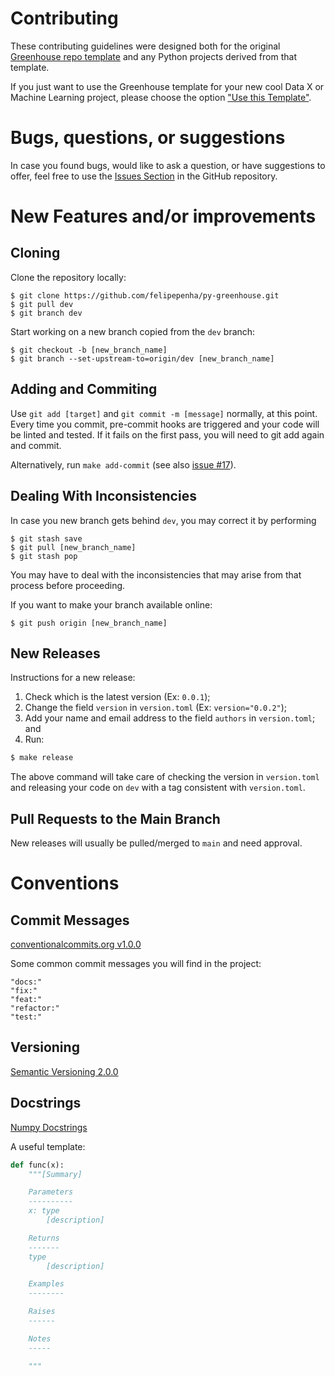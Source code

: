 # Contributing

These contributing guidelines were designed both for the original [Greenhouse repo template](https://github.com/felipepenha/py-greenhouse) and any Python projects derived from that template.

If you just want to use the Greenhouse template for your new cool Data X or Machine Learning project, please choose the option ["Use this Template"](https://github.com/felipepenha/py-greenhouse/generate).

# Bugs, questions, or suggestions

In case you found bugs, would like to ask a question, or have suggestions to offer, feel free to use the [Issues Section](https://github.com/felipepenha/py-greenhouse/issues) in the GitHub repository.


# New Features and/or improvements


## Cloning

Clone the repository locally:

```git
$ git clone https://github.com/felipepenha/py-greenhouse.git
$ git pull dev
$ git branch dev
```

Start working on a new branch copied from the `dev` branch:

```git
$ git checkout -b [new_branch_name]
$ git branch --set-upstream-to=origin/dev [new_branch_name]
```


## Adding and Commiting

Use `git add [target]` and `git commit -m [message]` normally, at this point. Every time you commit, pre-commit hooks are triggered and your code will be linted and tested. If it fails on the first pass, you will need to git add again and commit.

Alternatively, run `make add-commit` (see also [issue #17](https://github.com/felipepenha/py-greenhouse/issues/17)).


## Dealing With Inconsistencies

In case you new branch gets behind `dev`, you may correct it by performing

```git
$ git stash save
$ git pull [new_branch_name]
$ git stash pop
```

You may have to deal with the inconsistencies that may arise from that process before proceeding.

If you want to make your branch available online:

```git
$ git push origin [new_branch_name]
```


## New Releases

Instructions for a new release:

1. Check which is the latest version (Ex: `0.0.1`);
2. Change the field `version` in `version.toml` (Ex: `version="0.0.2"`);
3. Add your name and email address to the field `authors` in `version.toml`; and
4. Run:
```bash
$ make release
```

The above command will take care of checking the version in `version.toml` and releasing your code on `dev` with a tag consistent with `version.toml`.

## Pull Requests to the Main Branch

New releases will usually be pulled/merged to `main` and need approval.

# Conventions

## Commit Messages

[conventionalcommits.org v1.0.0](https://www.conventionalcommits.org/en/v1.0.0/)

Some common commit messages you will find in the project:

```git
"docs:"
"fix:"
"feat:"
"refactor:"
"test:"
```


## Versioning

[Semantic Versioning 2.0.0](https://semver.org/)

## Docstrings

[Numpy Docstrings](https://numpydoc.readthedocs.io/en/latest/format.html)

A useful template:

```python
def func(x):
    """[Summary]

    Parameters
    ----------
    x: type
        [description]

    Returns
    -------
    type
        [description]

    Examples
    --------

    Raises
    ------

    Notes
    -----

    """
```